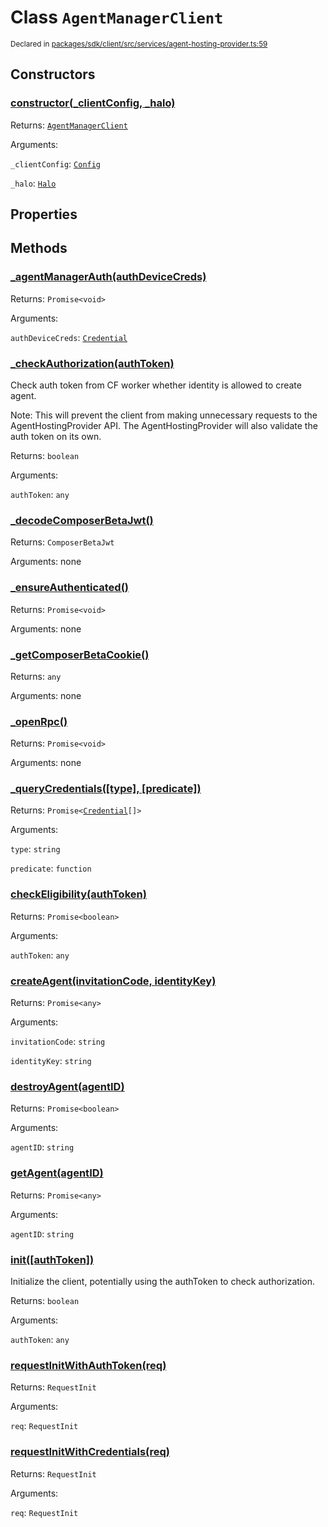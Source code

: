 # Class `AgentManagerClient`
<sub>Declared in [packages/sdk/client/src/services/agent-hosting-provider.ts:59](https://github.com/dxos/dxos/blob/7194736719/packages/sdk/client/src/services/agent-hosting-provider.ts#L59)</sub>




## Constructors
### [constructor(_clientConfig, _halo)](https://github.com/dxos/dxos/blob/7194736719/packages/sdk/client/src/services/agent-hosting-provider.ts#L68)




Returns: <code>[AgentManagerClient](/api/@dxos/client/classes/AgentManagerClient)</code>

Arguments: 

`_clientConfig`: <code>[Config](/api/@dxos/client/classes/Config)</code>

`_halo`: <code>[Halo](/api/@dxos/client/interfaces/Halo)</code>



## Properties


## Methods
### [_agentManagerAuth(authDeviceCreds)](https://github.com/dxos/dxos/blob/7194736719/packages/sdk/client/src/services/agent-hosting-provider.ts#L213)




Returns: <code>Promise&lt;void&gt;</code>

Arguments: 

`authDeviceCreds`: <code>[Credential](/api/@dxos/client/interfaces/Credential)</code>


### [_checkAuthorization(authToken)](https://github.com/dxos/dxos/blob/7194736719/packages/sdk/client/src/services/agent-hosting-provider.ts#L106)


Check auth token from CF worker whether identity is allowed to create agent.

Note: This will prevent the client from making unnecessary requests to the AgentHostingProvider API.
The AgentHostingProvider will also validate the auth token on its own.

Returns: <code>boolean</code>

Arguments: 

`authToken`: <code>any</code>


### [_decodeComposerBetaJwt()](https://github.com/dxos/dxos/blob/7194736719/packages/sdk/client/src/services/agent-hosting-provider.ts#L125)




Returns: <code>ComposerBetaJwt</code>

Arguments: none




### [_ensureAuthenticated()](https://github.com/dxos/dxos/blob/7194736719/packages/sdk/client/src/services/agent-hosting-provider.ts#L167)




Returns: <code>Promise&lt;void&gt;</code>

Arguments: none




### [_getComposerBetaCookie()](https://github.com/dxos/dxos/blob/7194736719/packages/sdk/client/src/services/agent-hosting-provider.ts#L130)




Returns: <code>any</code>

Arguments: none




### [_openRpc()](https://github.com/dxos/dxos/blob/7194736719/packages/sdk/client/src/services/agent-hosting-provider.ts#L182)




Returns: <code>Promise&lt;void&gt;</code>

Arguments: none




### [_queryCredentials(\[type\], \[predicate\])](https://github.com/dxos/dxos/blob/7194736719/packages/sdk/client/src/services/agent-hosting-provider.ts#L251)




Returns: <code>Promise&lt;[Credential](/api/@dxos/client/interfaces/Credential)[]&gt;</code>

Arguments: 

`type`: <code>string</code>

`predicate`: <code>function</code>


### [checkEligibility(authToken)](https://github.com/dxos/dxos/blob/7194736719/packages/sdk/client/src/services/agent-hosting-provider.ts#L161)




Returns: <code>Promise&lt;boolean&gt;</code>

Arguments: 

`authToken`: <code>any</code>


### [createAgent(invitationCode, identityKey)](https://github.com/dxos/dxos/blob/7194736719/packages/sdk/client/src/services/agent-hosting-provider.ts#L266)




Returns: <code>Promise&lt;any&gt;</code>

Arguments: 

`invitationCode`: <code>string</code>

`identityKey`: <code>string</code>


### [destroyAgent(agentID)](https://github.com/dxos/dxos/blob/7194736719/packages/sdk/client/src/services/agent-hosting-provider.ts#L337)




Returns: <code>Promise&lt;boolean&gt;</code>

Arguments: 

`agentID`: <code>string</code>


### [getAgent(agentID)](https://github.com/dxos/dxos/blob/7194736719/packages/sdk/client/src/services/agent-hosting-provider.ts#L295)




Returns: <code>Promise&lt;any&gt;</code>

Arguments: 

`agentID`: <code>string</code>


### [init(\[authToken\])](https://github.com/dxos/dxos/blob/7194736719/packages/sdk/client/src/services/agent-hosting-provider.ts#L88)


Initialize the client, potentially using the authToken to check authorization.

Returns: <code>boolean</code>

Arguments: 

`authToken`: <code>any</code>


### [requestInitWithAuthToken(req)](https://github.com/dxos/dxos/blob/7194736719/packages/sdk/client/src/services/agent-hosting-provider.ts#L151)




Returns: <code>RequestInit</code>

Arguments: 

`req`: <code>RequestInit</code>


### [requestInitWithCredentials(req)](https://github.com/dxos/dxos/blob/7194736719/packages/sdk/client/src/services/agent-hosting-provider.ts#L141)




Returns: <code>RequestInit</code>

Arguments: 

`req`: <code>RequestInit</code>


